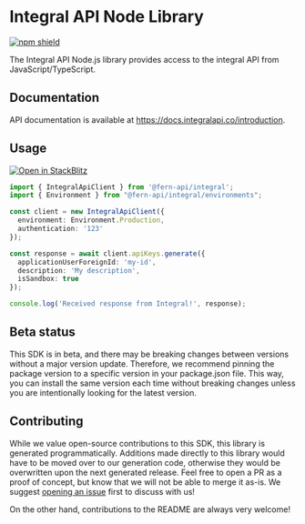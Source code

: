 # Integral API Node Library

[![npm shield](https://img.shields.io/npm/v/@fern-api/integral)](https://www.npmjs.com/package/@fern-api/integral)

The Integral API Node.js library provides access to the integral API from JavaScript/TypeScript.

## Documentation

API documentation is available at <https://docs.integralapi.co/introduction>.

## Usage

[![Open in StackBlitz](https://developer.stackblitz.com/img/open_in_stackblitz.svg)](https://stackblitz.com/edit/typescript-example-using-sdk-built-with-fern-mu4g1p?file=app.ts&view=editor)

```typescript
import { IntegralApiClient } from '@fern-api/integral';
import { Environment } from "@fern-api/integral/environments";

const client = new IntegralApiClient({
  environment: Environment.Production,
  authentication: '123'
});

const response = await client.apiKeys.generate({
  applicationUserForeignId: 'my-id',
  description: 'My description',
  isSandbox: true
});

console.log('Received response from Integral!', response);
```

## Beta status

This SDK is in beta, and there may be breaking changes between versions without a major version update. Therefore, we recommend pinning the package version to a specific version in your package.json file. This way, you can install the same version each time without breaking changes unless you are intentionally looking for the latest version.

## Contributing

While we value open-source contributions to this SDK, this library is generated programmatically. Additions made directly to this library would have to be moved over to our generation code, otherwise they would be overwritten upon the next generated release. Feel free to open a PR as a proof of concept, but know that we will not be able to merge it as-is. We suggest [opening an issue](https://github.com/fern-integral/integral-node/issues) first to discuss with us!

On the other hand, contributions to the README are always very welcome!
